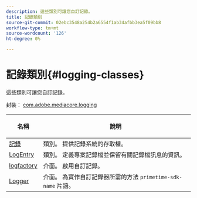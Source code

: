 ```yaml
---
description: 這些類別可讓您自訂記錄。
title: 記錄類別
source-git-commit: 02ebc3548a254b2a6554f1ab34afbb3ea5f09bb8
workflow-type: tm+mt
source-wordcount: '126'
ht-degree: 0%

---
```


# 記錄類別{#logging-classes}

這些類別可讓您自訂記錄。

封裝： [com.adobe.mediacore.logging](https://help.adobe.com/en_US/primetime/api/psdk/javadoc_1.4/com/adobe/mediacore/logging/package-summary.html)

<table frame="all" colsep="1" rowsep="1" id="table_389797D3CEF14EA2862E0B20C6E6CC41"> 
 <thead> 
  <tr rowsep="1"> 
   <th colname="1" class="entry"> <p>名稱 </p> </th> 
   <th colname="2" class="entry"> <p>說明 </p> </th> 
  </tr> 
 </thead>
 <tbody> 
  <tr rowsep="1"> 
   <td colname="1"><span class="codeph"><a href="https://help.adobe.com/en_US/primetime/api/psdk/javadoc_1.4/com/adobe/mediacore/logging/Log.html" format="html" scope="external"> 記錄</a> </span></td> 
   <td colname="2"> 類別。 提供記錄系統的存取權。 </td> 
  </tr> 
  <tr rowsep="1"> 
   <td colname="1" rowsep="0"><span class="codeph"><a href="https://help.adobe.com/en_US/primetime/api/psdk/javadoc_1.4/com/adobe/mediacore/logging/LogEntry.html" format="html" scope="external"> LogEntry</a> </span></td> 
   <td colname="2" rowsep="0"> 類別。 定義專案記錄檔並保留有關記錄檔訊息的資訊。 </td> 
  </tr> 
  <tr rowsep="1"> 
   <td colname="1"><span class="codeph"><a href="https://help.adobe.com/en_US/primetime/api/psdk/javadoc_1.4/com/adobe/mediacore/logging/LogFactory.html" format="html" scope="external"> logfactory</a> </span></td> 
   <td colname="2"> 介面。 啟用自訂記錄。 </td> 
  </tr> 
  <tr rowsep="1"> 
   <td colname="1"><span class="codeph"><a href="https://help.adobe.com/en_US/primetime/api/psdk/javadoc_1.4/com/adobe/mediacore/logging/Logger.html" format="html" scope="external"> Logger</a> </span></td> 
   <td colname="2">介面。 為實作自訂記錄器所需的方法 <code>primetime-sdk-name</code> 片語。 </td> 
  </tr> 
 </tbody>
</table>
